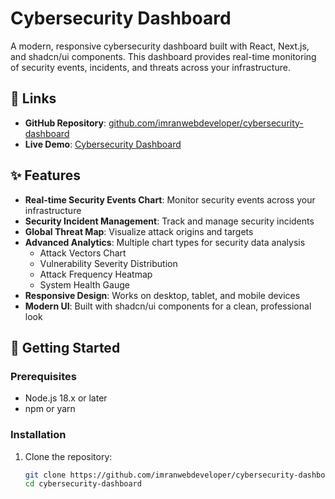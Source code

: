 # Cybersecurity Dashboard

A modern, responsive cybersecurity dashboard built with React, Next.js, and shadcn/ui components. This dashboard provides real-time monitoring of security events, incidents, and threats across your infrastructure.


## 🔗 Links

- **GitHub Repository**: [github.com/imranwebdeveloper/cybersecurity-dashboard](https://github.com/imranwebdeveloper/cybersecurity-dashboard)
- **Live Demo**: [Cybersecurity Dashboard](https://v0-react-cybersecurity-dashboard.vercel.app)

## ✨ Features

- **Real-time Security Events Chart**: Monitor security events across your infrastructure
- **Security Incident Management**: Track and manage security incidents
- **Global Threat Map**: Visualize attack origins and targets
- **Advanced Analytics**: Multiple chart types for security data analysis
  - Attack Vectors Chart
  - Vulnerability Severity Distribution
  - Attack Frequency Heatmap
  - System Health Gauge
- **Responsive Design**: Works on desktop, tablet, and mobile devices
- **Modern UI**: Built with shadcn/ui components for a clean, professional look

## 🚀 Getting Started

### Prerequisites

- Node.js 18.x or later
- npm or yarn

### Installation

1. Clone the repository:
   ```bash
   git clone https://github.com/imranwebdeveloper/cybersecurity-dashboard.git
   cd cybersecurity-dashboard
